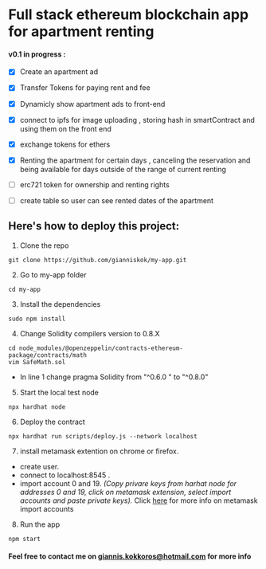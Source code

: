 # Full stack ethereum blockchain app for apartment renting 

#### v0.1 in progress  :

  - [x] Create an apartment ad 
  - [x] Transfer Tokens for paying rent and fee 
  - [x] Dynamicly show apartment ads to front-end
  - [x] connect to ipfs for image uploading , storing hash in smartContract and using them on the front end 
  - [x] exchange tokens for ethers 
  - [x] Renting the apartment for certain days , canceling the reservation and being available for days outside of the range of current renting 
  - [ ] erc721 token for ownership and renting rights
  - [ ] create table so user can see rented dates of the apartment



## __Here's how to deploy this project:__

1. Clone the repo
```shel
git clone https://github.com/gianniskok/my-app.git
```
2. Go to my-app folder
```shel
cd my-app
```
3. Install the dependencies
```shel
sudo npm install 
```

4. Change Solidity compilers version to 0.8.X
```shel
cd node_modules/@openzeppelin/contracts-ethereum-package/contracts/math 
vim SafeMath.sol
```

 - In line 1 change pragma Solidity from "^0.6.0 " to "^0.8.0"

5. Start the local test node
```shel
npx hardhat node
```
6. Deploy the contract
```shel
npx hardhat run scripts/deploy.js --network localhost
```

7. install metamask extention on chrome or firefox.
  - create user.
  - connect to localhost:8545 .
  - import account 0 and 19.
  _(Copy privare keys from harhat node for addresses 0 and 19, click on metamask extension, select import accounts and paste private keys)._
  Click [here](https://metamask.zendesk.com/hc/en-us/articles/360015489331-How-to-import-an-Account) for more info on metamask import accounts

8. Run the app
```shel
npm start
```


#### Feel free to contact me on giannis.kokkoros@hotmail.com for more info
